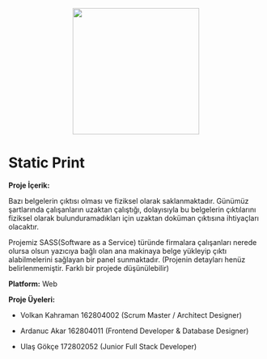 <p align="center">
<img src="https://play-lh.googleusercontent.com/oZmXJ4CkYKdQonquHQekyI-5IpOo3D9ZVUX0pMvMWddX2PmhPAx_STgzZcw5Pa7Hcw" width="250" >
</p>

# Static Print

**Proje İçerik:**

Bazı belgelerin çıktısı olması ve fiziksel olarak saklanmaktadır. Günümüz şartlarında çalışanların uzaktan çalıştığı, dolayısıyla bu belgelerin çıktılarını fiziksel olarak bulunduramadıkları için uzaktan doküman çıktısına ihtiyaçları olacaktır.

Projemiz SASS(Software as a Service) türünde firmalara çalışanları nerede olursa olsun yazıcıya bağlı olan ana makinaya belge yükleyip çıktı alabilmelerini sağlayan bir panel sunmaktadır. (Projenin detayları henüz belirlenmemiştir. Farklı bir projede düşünülebilir)

**Platform:** Web

**Proje Üyeleri:**

-   Volkan Kahraman 162804002 (Scrum Master / Architect Designer)
    
-   Ardanuc Akar 162804011 (Frontend Developer & Database Designer)
    
-   Ulaş Gökçe 172802052 (Junior Full Stack Developer)
    

